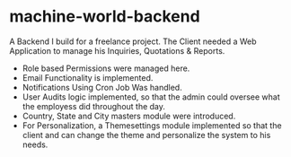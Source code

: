 # machine-world-backend
A Backend I build for a freelance project. The Client needed a Web Application to manage his Inquiries, Quotations & Reports.
 - Role based Permissions were managed here.
 - Email Functionality is implemented.
 - Notifications Using Cron Job Was handled.
 - User Audits logic implemented, so that the admin could oversee what the employess did throughout the day.
 - Country, State and City masters module were introduced.
 - For Personalization, a Themesettings module implemented so that the client and can change the theme and personalize the system to his needs.
